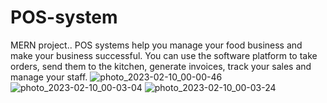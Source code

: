 # POS-system
MERN project.. 
POS systems help you manage your food business and make your business successful.
You can use the software platform to take orders, send them to the kitchen, generate invoices, track your sales and manage your staff.
![photo_2023-02-10_00-00-46](https://user-images.githubusercontent.com/99362390/217949720-d08d2d70-6c5d-4c5c-9921-861c7d349099.jpg)
![photo_2023-02-10_00-03-04](https://user-images.githubusercontent.com/99362390/217949739-c11579b4-0694-460e-b646-325b2bba5590.jpg)
![photo_2023-02-10_00-03-24](https://user-images.githubusercontent.com/99362390/217949744-23a0b7ad-1711-4b75-afe9-e04e4ef14453.jpg)
